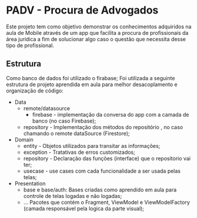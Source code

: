 # PADV - Procura de Advogados

Este projeto tem como objetivo demonstrar os conhecimentos adquiridos na aula de Mobile através de um app que facilita a procura de profissionais da área jurídica a fim de solucionar algo caso o questão que necessita desse tipo de profissional.

## Estrutura

Como banco de dados foi utilizado o firabase;
Foi utilizada a seguinte estrutura de projeto aprendida em aula para melhor desacoplamento e organização de código:

- Data
  - remote/datasource
    - firebase - implementação da conversa do app com a camada de banco (no caso Firebase);
  - repository - Implementação dos métodos do repositório , no caso chamando o remote dataSource (Firestore);
- Domain
  - entity - Objetos utilizados para transitar as informações;
  - exception - Tratativas de erros customizados;
  - repository - Declaração das funções (interface) que o repositorio vai ter;
  - usecase - use cases com cada funcionalidade a ser usada pelas telas;
- Presentation
  - base e base/auth: Bases criadas como aprendido em aula para controle de telas logadas e não logadas;
  - ... Pacotes que contém o Fragment, ViewModel e ViewModelFactory (camada responsável pela logica da parte visual);

